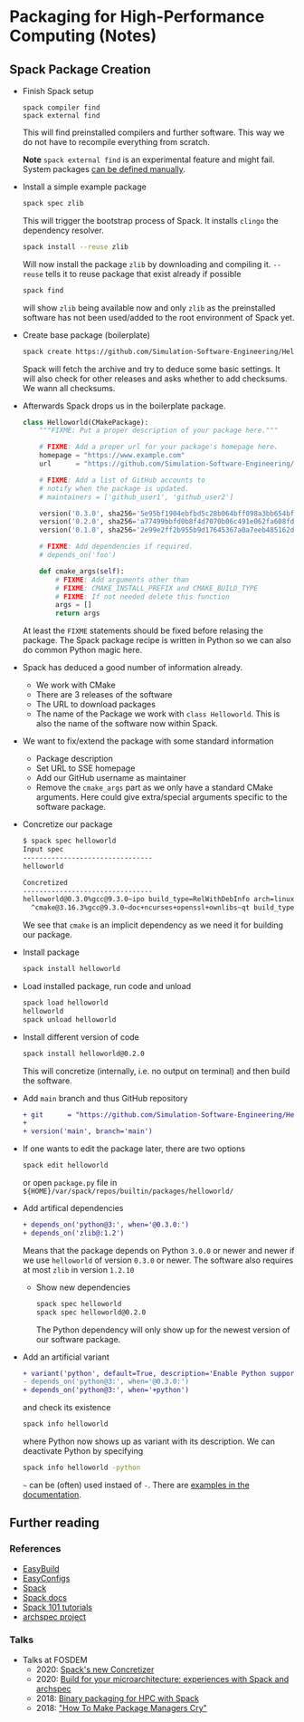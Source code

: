 # Packaging for High-Performance Computing (Notes)

## Spack Package Creation

- Finish Spack setup

  ```
  spack compiler find
  spack external find
  ```

  This will find preinstalled compilers and further software. This way we do not have to recompile everything from scratch.

  **Note** `spack external find` is an experimental feature and might fail. System packages [can be defined manually](https://spack.readthedocs.io/en/latest/getting_started.html#system-packages).

- Install a simple example package

  ```bash
  spack spec zlib
  ```

  This will trigger the bootstrap process of Spack. It installs `clingo` the dependency resolver.

  ```bash
  spack install --reuse zlib
  ```

  Will now install the package `zlib` by downloading and compiling it. `--reuse` tells it to reuse package that exist already if possible

  ```bash
  spack find
  ```

  will show `zlib` being available now and only `zlib` as the preinstalled software has not been used/added to the root environment of Spack yet.

- Create base package (boilerplate)

  ```bash
  spack create https://github.com/Simulation-Software-Engineering/HelloWorld/archive/refs/tags/v0.3.0.tar.gz
  ```

  Spack will fetch the archive and try to deduce some basic settings. It will also check for other releases and asks whether to add checksums. We wann all checksums.

- Afterwards Spack drops us in the boilerplate package.

  ```Python
  class Helloworld(CMakePackage):
      """FIXME: Put a proper description of your package here."""

      # FIXME: Add a proper url for your package's homepage here.
      homepage = "https://www.example.com"
      url      = "https://github.com/Simulation-Software-Engineering/HelloWorld/archive/refs/tags/v0.3.0.tar.gz"

      # FIXME: Add a list of GitHub accounts to
      # notify when the package is updated.
      # maintainers = ['github_user1', 'github_user2']

      version('0.3.0', sha256='5e95bf1904ebfbd5c28b064bff098a3bb654bf7c407f2031295e3588d6d9e8fa')
      version('0.2.0', sha256='a77499bbfd0b8f4d7070b06c491e062fa608fdd7e939d6c37796bdafdbbaa35a')
      version('0.1.0', sha256='2e99e2ff2b955b9d17645367a0a7eeb485162d9336cdbf0034b9d95d464f3157')

      # FIXME: Add dependencies if required.
      # depends_on('foo')

      def cmake_args(self):
          # FIXME: Add arguments other than
          # FIXME: CMAKE_INSTALL_PREFIX and CMAKE_BUILD_TYPE
          # FIXME: If not needed delete this function
          args = []
          return args
  ```

  At least the `FIXME` statements should be fixed before relasing the package. The Spack package recipe is written in Python so we can also do common Python magic here.

- Spack has deduced a good number of information already.
    - We work with CMake
    - There are 3 releases of the software
    - The URL to download packages
    - The name of the Package we work with `class Helloworld`. This is also the name of the software now within Spack.
- We want to fix/extend the package with some standard information
    - Package description
    - Set URL to SSE homepage
    - Add our GitHub username as maintainer
    - Remove the `cmake_args` part as we only have a standard CMake arguments. Here could give extra/special arguments specific to the software package.
- Concretize our package

  ```bash
  $ spack spec helloworld
  Input spec
  --------------------------------
  helloworld

  Concretized
  --------------------------------
  helloworld@0.3.0%gcc@9.3.0~ipo build_type=RelWithDebInfo arch=linux-ubuntu20.04-skylake
    ^cmake@3.16.3%gcc@9.3.0~doc+ncurses+openssl+ownlibs~qt build_type=Release patches=1c540040c7e203dd8e27aa20345ecb07fe06570d56410a24a266ae570b1c4c39,bf695e3febb222da2ed94b3beea600650e4318975da90e4a71d6f31a6d5d8c3d arch=linux-ubuntu20.04-skylake
  ```

  We see that `cmake` is an implicit dependency as we need it for building our package.

- Install package

  ```bash
  spack install helloworld
  ```

- Load installed package, run code and unload

  ```bash
  spack load helloworld
  helloworld
  spack unload helloworld
  ```

- Install different version of code

  ```bash
  spack install helloworld@0.2.0
  ```

  This will concretize (internally, i.e. no output on terminal) and then build the software.

- Add `main` branch and thus GitHub repository

  ```diff
  + git      = "https://github.com/Simulation-Software-Engineering/HelloWorld.git"
  +
  + version('main', branch='main')
  ```

- If one wants to edit the package later, there are two options

  ```bash
  spack edit helloworld
  ```

  or open `package.py` file in `${HOME}/var/spack/repos/builtin/packages/helloworld/`

- Add artifical dependencies

  ```diff
  + depends_on('python@3:', when='@0.3.0:')
  + depends_on('zlib@:1.2')
  ```

  Means that the package depends on Python `3.0.0` or newer and newer if we use `helloworld` of version `0.3.0` or newer. The software also requires at most `zlib` in version `1.2.10`

    - Show new dependencies

      ```bash
      spack spec helloworld
      spack spec helloworld@0.2.0
      ```

      The Python dependency will only show up for the newest version of our software package.

- Add an artificial variant

  ```diff
  + variant('python', default=True, description='Enable Python support')
  - depends_on('python@3:', when='@0.3.0:')
  + depends_on('python@3:', when='+python')
  ```

  and check its existence

  ```bash
  spack info helloworld
  ```

  where Python now shows up as variant with its description. We can deactivate Python by specifying

  ```bash
  spack info helloworld -python
  ```

  `~` can be (often) used instaed of `-`. There are [examples in the documentation](https://spack.readthedocs.io/en/latest/basic_usage.html#variants).

## Further reading

### References

- [EasyBuild](https://github.com/easybuilders/easybuild)
- [EasyConfigs](https://github.com/easybuilders/easybuild-easyconfigs)
- [Spack](https://spack.io/)
- [Spack docs](https://spack.readthedocs.io/en/latest/)
- [Spack 101 tutorials](https://spack-tutorial.readthedocs.io/en/latest/)
- [archspec project](https://github.com/archspec/)

### Talks

- Talks at FOSDEM
    - 2020: [Spack's new Concretizer](https://archive.fosdem.org/2020/schedule/event/dependency_solving_not_just_sat/)
    - 2020: [Build for your microarchitecture: experiences with Spack and archspec](https://archive.fosdem.org/2020/schedule/event/archspec/)
    - 2018: [Binary packaging for HPC with Spack](https://archive.fosdem.org/2018/schedule/event/llnl_spack/)
    - 2018: ["How To Make Package Managers Cry"](https://archive.fosdem.org/2018/schedule/event/how_to_make_package_managers_cry/)
